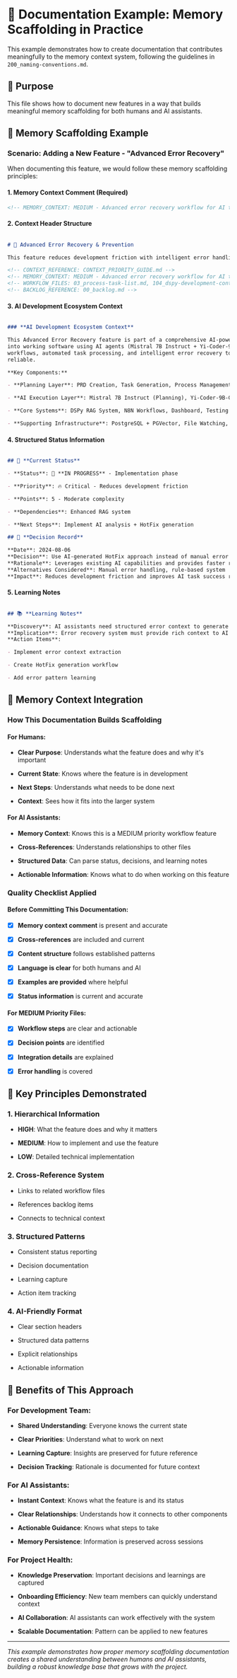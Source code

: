 # 📝 Documentation Example: Memory Scaffolding in Practice

This example demonstrates how to create documentation that contributes meaningfully to the memory context system,
following the guidelines in `200_naming-conventions.md`.

<!-- CONTEXT_REFERENCE: CONTEXT_PRIORITY_GUIDE.md -->
<!-- MEMORY_CONTEXT: MEDIUM - Example of proper memory scaffolding documentation -->
<!-- RELATED_FILES: 200_naming-conventions.md, MEMORY_CONTEXT_GUIDE.md -->

<!-- MODULE_REFERENCE: 400_few-shot-context-examples_memory_context_examples.md -->
<!-- MODULE_REFERENCE: 100_ai-development-ecosystem_advanced_lens_technical_implementation.md -->
<!-- MODULE_REFERENCE: 400_few-shot-context-examples.md -->
<!-- MODULE_REFERENCE: docs/100_ai-development-ecosystem.md -->

## 🎯 **Purpose**

This file shows how to document new features in a way that builds meaningful memory scaffolding for both humans and AI
assistants.

## 🧠 **Memory Scaffolding Example**

### **Scenario**: Adding a New Feature - "Advanced Error Recovery"

When documenting this feature, we would follow these memory scaffolding principles:

#### **1. Memory Context Comment (Required)**

```html
<!-- MEMORY_CONTEXT: MEDIUM - Advanced error recovery workflow for AI task execution -->

```

#### **2. Context Header Structure**

```markdown

# 🔧 Advanced Error Recovery & Prevention

This feature reduces development friction with intelligent error handling and AI-generated HotFix solutions.

<!-- CONTEXT_REFERENCE: CONTEXT_PRIORITY_GUIDE.md -->
<!-- MEMORY_CONTEXT: MEDIUM - Advanced error recovery workflow for AI task execution -->
<!-- WORKFLOW_FILES: 03_process-task-list.md, 104_dspy-development-context.md -->
<!-- BACKLOG_REFERENCE: 00_backlog.md -->

```

#### **3. AI Development Ecosystem Context**

```markdown

### **AI Development Ecosystem Context**

This Advanced Error Recovery feature is part of a comprehensive AI-powered development ecosystem that transforms ideas
into working software using AI agents (Mistral 7B Instruct + Yi-Coder-9B-Chat-Q6_K). The ecosystem provides structured
workflows, automated task processing, and intelligent error recovery to make AI-assisted development efficient and
reliable.

**Key Components:**

- **Planning Layer**: PRD Creation, Task Generation, Process Management

- **AI Execution Layer**: Mistral 7B Instruct (Planning), Yi-Coder-9B-Chat-Q6_K (Implementation)

- **Core Systems**: DSPy RAG System, N8N Workflows, Dashboard, Testing Framework

- **Supporting Infrastructure**: PostgreSQL + PGVector, File Watching, Notification System

```

#### **4. Structured Status Information**

```markdown

## 🎯 **Current Status**

- **Status**: 🔄 **IN PROGRESS** - Implementation phase

- **Priority**: 🔥 Critical - Reduces development friction

- **Points**: 5 - Moderate complexity

- **Dependencies**: Enhanced RAG system

- **Next Steps**: Implement AI analysis + HotFix generation

## 🤔 **Decision Record**

**Date**: 2024-08-06
**Decision**: Use AI-generated HotFix approach instead of manual error handling
**Rationale**: Leverages existing AI capabilities and provides faster resolution
**Alternatives Considered**: Manual error handling, rule-based system
**Impact**: Reduces development friction and improves AI task success rate

```

#### **5. Learning Notes**

```markdown

## 📚 **Learning Notes**

**Discovery**: AI assistants need structured error context to generate effective fixes
**Implication**: Error recovery system must provide rich context to AI models
**Action Items**:

- Implement error context extraction

- Create HotFix generation workflow

- Add error pattern learning

```

## 🔄 **Memory Context Integration**

### **How This Documentation Builds Scaffolding**

#### **For Humans:**

- **Clear Purpose**: Understands what the feature does and why it's important

- **Current State**: Knows where the feature is in development

- **Next Steps**: Understands what needs to be done next

- **Context**: Sees how it fits into the larger system

#### **For AI Assistants:**

- **Memory Context**: Knows this is a MEDIUM priority workflow feature

- **Cross-References**: Understands relationships to other files

- **Structured Data**: Can parse status, decisions, and learning notes

- **Actionable Information**: Knows what to do when working on this feature

### **Quality Checklist Applied**

#### **Before Committing This Documentation:**

- [x] **Memory context comment** is present and accurate

- [x] **Cross-references** are included and current

- [x] **Content structure** follows established patterns

- [x] **Language is clear** for both humans and AI

- [x] **Examples are provided** where helpful

- [x] **Status information** is current and accurate

#### **For MEDIUM Priority Files:**

- [x] **Workflow steps** are clear and actionable

- [x] **Decision points** are identified

- [x] **Integration details** are explained

- [x] **Error handling** is covered

## 🎯 **Key Principles Demonstrated**

### **1. Hierarchical Information**

- **HIGH**: What the feature does and why it matters

- **MEDIUM**: How to implement and use the feature

- **LOW**: Detailed technical implementation

### **2. Cross-Reference System**

- Links to related workflow files

- References backlog items

- Connects to technical context

### **3. Structured Patterns**

- Consistent status reporting

- Decision documentation

- Learning capture

- Action item tracking

### **4. AI-Friendly Format**

- Clear section headers

- Structured data patterns

- Explicit relationships

- Actionable information

## 🚀 **Benefits of This Approach**

### **For Development Team:**

- **Shared Understanding**: Everyone knows the current state

- **Clear Priorities**: Understand what to work on next

- **Learning Capture**: Insights are preserved for future reference

- **Decision Tracking**: Rationale is documented for future context

### **For AI Assistants:**

- **Instant Context**: Knows what the feature is and its status

- **Clear Relationships**: Understands how it connects to other components

- **Actionable Guidance**: Knows what steps to take

- **Memory Persistence**: Information is preserved across sessions

### **For Project Health:**

- **Knowledge Preservation**: Important decisions and learnings are captured

- **Onboarding Efficiency**: New team members can quickly understand context

- **AI Collaboration**: AI assistants can work effectively with the system

- **Scalable Documentation**: Pattern can be applied to new features

---

*This example demonstrates how proper memory scaffolding documentation creates a shared understanding between humans and
AI assistants, building a robust knowledge base that grows with the project.*